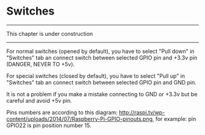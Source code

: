 # Switches

---

This chapter is under construction

---

For normal switches (opened by default), you have to select "Pull down" in "Switches" tab an connect switch between selected GPIO pin and +3.3v pin (DANGER, NEVER TO +5v). 

For special switches (closed by default), you have to select "Pull up" in "Switches" tab an connect switch between selected GPIO pin and GND pin.

It is not a problem if you make a mistake connecting to GND or +3.3v but be careful and avoid +5v pin. 

Pins numbers are according to this diagram: http://raspi.tv/wp-content/uploads/2014/07/Raspberry-Pi-GPIO-pinouts.png, for example: pin GPIO22 is pin position number 15.